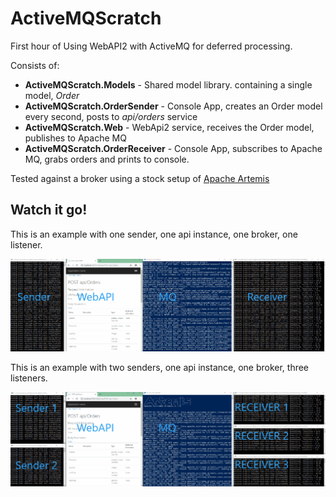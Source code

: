 # ActiveMQScratch

First hour of Using WebAPI2 with ActiveMQ for deferred processing.

Consists of:
* **ActiveMQScratch.Models** - Shared model library. containing a single model, *Order*
* **ActiveMQScratch.OrderSender** - Console App, creates an Order model every second, posts to *api/orders* service
* **ActiveMQScratch.Web** - WebApi2 service, receives the Order model, publishes to Apache MQ
* **ActiveMQScratch.OrderReceiver** - Console App, subscribes to Apache MQ, grabs orders and prints to console.

Tested against a broker using a stock setup of [Apache Artemis](https://activemq.apache.org/components/artemis/)

## Watch it go!

This is an example with one sender, one api instance, one broker, one listener.

![animation](https://raw.githubusercontent.com/dbl4ck/ActiveMQScratch/master/Docs/Images/animation-single.gif)

This is an example with two senders, one api instance, one broker, three listeners.

![animation](https://raw.githubusercontent.com/dbl4ck/ActiveMQScratch/master/Docs/Images/animation-multiple.gif)
